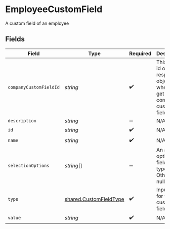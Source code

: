# EmployeeCustomField

A custom field of an employee


## Fields

| Field                                                                             | Type                                                                              | Required                                                                          | Description                                                                       |
| --------------------------------------------------------------------------------- | --------------------------------------------------------------------------------- | --------------------------------------------------------------------------------- | --------------------------------------------------------------------------------- |
| `companyCustomFieldId`                                                            | *string*                                                                          | :heavy_check_mark:                                                                | This is the id of the response object from when you get the company custom fields |
| `description`                                                                     | *string*                                                                          | :heavy_minus_sign:                                                                | N/A                                                                               |
| `id`                                                                              | *string*                                                                          | :heavy_check_mark:                                                                | N/A                                                                               |
| `name`                                                                            | *string*                                                                          | :heavy_check_mark:                                                                | N/A                                                                               |
| `selectionOptions`                                                                | *string*[]                                                                        | :heavy_minus_sign:                                                                | An array of options for fields of type radio. Otherwise, null.                    |
| `type`                                                                            | [shared.CustomFieldType](../../models/shared/customfieldtype.md)                  | :heavy_check_mark:                                                                | Input type for the custom field.                                                  |
| `value`                                                                           | *string*                                                                          | :heavy_check_mark:                                                                | N/A                                                                               |